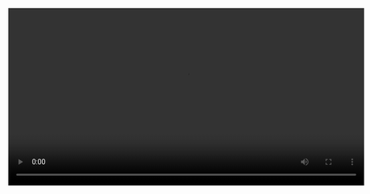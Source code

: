 <video controls width="720">
  <source src="/assets/video/venusj_0500_intro.mp4" type="video/mp4">
  Your browser does not support the video tag.
</video>
